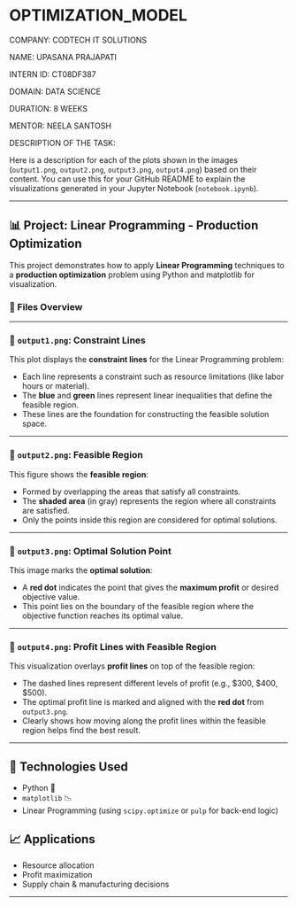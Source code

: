 # OPTIMIZATION_MODEL

COMPANY: CODTECH IT SOLUTIONS

NAME: UPASANA PRAJAPATI

INTERN ID: CT08DF387

DOMAIN: DATA SCIENCE

DURATION: 8 WEEKS

MENTOR: NEELA SANTOSH

DESCRIPTION OF THE TASK:


Here is a description for each of the plots shown in the images (`output1.png`, `output2.png`, `output3.png`, `output4.png`) based on their content. You can use this for your GitHub README to explain the visualizations generated in your Jupyter Notebook (`notebook.ipynb`).

---

## 📊 Project: Linear Programming - Production Optimization

This project demonstrates how to apply **Linear Programming** techniques to a **production optimization** problem using Python and matplotlib for visualization.

### 📁 Files Overview

---

### 📌 `output1.png`: Constraint Lines

This plot displays the **constraint lines** for the Linear Programming problem:

* Each line represents a constraint such as resource limitations (like labor hours or material).
* The **blue** and **green** lines represent linear inequalities that define the feasible region.
* These lines are the foundation for constructing the feasible solution space.

---

### 📌 `output2.png`: Feasible Region

This figure shows the **feasible region**:

* Formed by overlapping the areas that satisfy all constraints.
* The **shaded area** (in gray) represents the region where all constraints are satisfied.
* Only the points inside this region are considered for optimal solutions.

---

### 📌 `output3.png`: Optimal Solution Point

This image marks the **optimal solution**:

* A **red dot** indicates the point that gives the **maximum profit** or desired objective value.
* This point lies on the boundary of the feasible region where the objective function reaches its optimal value.

---

### 📌 `output4.png`: Profit Lines with Feasible Region

This visualization overlays **profit lines** on top of the feasible region:

* The dashed lines represent different levels of profit (e.g., \$300, \$400, \$500).
* The optimal profit line is marked and aligned with the **red dot** from `output3.png`.
* Clearly shows how moving along the profit lines within the feasible region helps find the best result.

---

## 🔧 Technologies Used

* Python 🐍
* `matplotlib` 📉
* Linear Programming (using `scipy.optimize` or `pulp` for back-end logic)

## 📈 Applications

* Resource allocation
* Profit maximization
* Supply chain & manufacturing decisions

---

